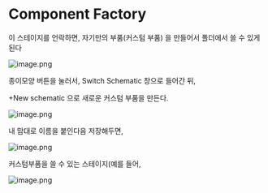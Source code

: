 # Component Factory

이 스테이지를 언락하면, 자기만의 부품(커스텀 부품) 을 만들어서 폴더에서 쓸 수 있게 된다

![image.png](Component%20Factory%201bc80ae0869c813281aae58096d391c0/image.png)

종이모양 버튼을 눌러서, Switch Schematic 창으로 들어간 뒤,

+New schematic 으로 새로운 커스텀 부품을 만든다.

![image.png](Component%20Factory%201bc80ae0869c813281aae58096d391c0/image%201.png)

내 맘대로 이름을 붙인다음 저장해두면,

![image.png](Component%20Factory%201bc80ae0869c813281aae58096d391c0/image%202.png)

 커스텀부품을 쓸 수 있는 스테이지(예를 들어,

![image.png](Component%20Factory%201bc80ae0869c813281aae58096d391c0/image%203.png)